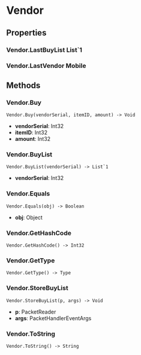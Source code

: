 # Vendor    

## Properties  
### Vendor.LastBuyList __List`1__
### Vendor.LastVendor __Mobile__ 
## Methods  
### Vendor.Buy
```
Vendor.Buy(vendorSerial, itemID, amount) -> Void
```
- **vendorSerial**: Int32 
- **itemID**: Int32 
- **amount**: Int32
### Vendor.BuyList
```
Vendor.BuyList(vendorSerial) -> List`1
```
- **vendorSerial**: Int32
### Vendor.Equals
```
Vendor.Equals(obj) -> Boolean
```
- **obj**: Object
### Vendor.GetHashCode
```
Vendor.GetHashCode() -> Int32
```
### Vendor.GetType
```
Vendor.GetType() -> Type
```
### Vendor.StoreBuyList
```
Vendor.StoreBuyList(p, args) -> Void
```
- **p**: PacketReader 
- **args**: PacketHandlerEventArgs
### Vendor.ToString
```
Vendor.ToString() -> String
```